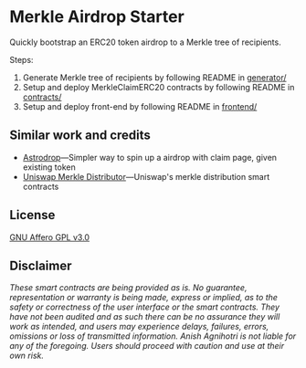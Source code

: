 # Merkle Airdrop Starter

Quickly bootstrap an ERC20 token airdrop to a Merkle tree of recipients.

Steps:

1. Generate Merkle tree of recipients by following README in [generator/](https://github.com/The-Funding-Cooperative-DAO/Merkle-Airdrop-Site/tree/master/generator)
2. Setup and deploy MerkleClaimERC20 contracts by following README in [contracts/](https://github.com/The-Funding-Cooperative-DAO/Merkle-Airdrop-Site/tree/master/contracts)
3. Setup and deploy front-end by following README in [frontend/](https://github.com/The-Funding-Cooperative-DAO/Merkle-Airdrop-Site/tree/master/frontend)

## Similar work and credits

- [Astrodrop](https://astrodrop.xyz/)—Simpler way to spin up a airdrop with claim page, given existing token
- [Uniswap Merkle Distributor](https://github.com/Uniswap/merkle-distributor)—Uniswap's merkle distribution smart contracts

## License

[GNU Affero GPL v3.0](https://github.com/Anish-Agnihotri/merkle-airdrop-starter/blob/master/LICENSE)

## Disclaimer

_These smart contracts are being provided as is. No guarantee, representation or warranty is being made, express or implied, as to the safety or correctness of the user interface or the smart contracts. They have not been audited and as such there can be no assurance they will work as intended, and users may experience delays, failures, errors, omissions or loss of transmitted information. Anish Agnihotri is not liable for any of the foregoing. Users should proceed with caution and use at their own risk._
